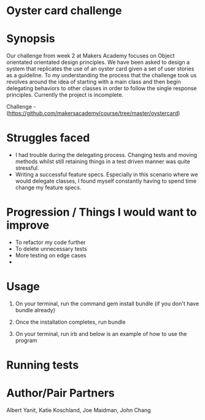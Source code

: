 Oyster card challenge
=====================
Synopsis
========
Our challenge from week 2 at Makers Academy focuses on Object orientated orientated design principles. We have been asked to design a system that replicates the use of an oyster card given a set of user stories as a guideline. To my understanding the process that the challenge took us revolves around the idea of starting with a main class and then begin delegating behaviors to other classes in order to follow the single response principles. Currently the project is incomplete.

Challenge -(https://github.com/makersacademy/course/tree/master/oystercard)

Struggles faced
==============
- I had trouble during the delegating process. Changing tests and moving methods whilst still retaining things in a test driven manner was quite stressful.
- Writing a successful feature specs. Especially in this scenario where we would delegate classes, I found myself constantly having to spend time change my feature specs.

Progression / Things I would want to improve
============================================
- To refactor my code further
- To delete unnecessary tests
- More testing on edge cases
-

Usage
==========
1) On your terminal, run the command gem install bundle (if you don't have bundle already)

2) Once the installation completes, run bundle

3) On your terminal, run irb and below is an example of how to use the program

Running tests
=============


Author/Pair Partners
====================
Albert Yanit, Katie Koschland, Joe Maidman, John Chang
